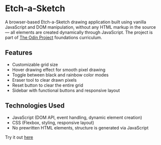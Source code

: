 # Etch-a-Sketch

A browser-based Etch-a-Sketch drawing application built using vanilla JavaScript and DOM manipulation, without any HTML markup in the source — all elements are created dynamically through JavaScript. The project is part of [The Odin Project](https://www.theodinproject.com/) foundations curriculum.

## Features

- Customizable grid size
- Hover drawing effect for smooth pixel drawing  
- Toggle between black and rainbow color modes
- Eraser tool to clear drawn pixels
- Reset button to clear the entire grid
- Sidebar with functional buttons and responsive layout

## Technologies Used

- JavaScript (DOM API, event handling, dynamic element creation)
- CSS (Flexbox, styling, responsive layout)
- No prewritten HTML elements, structure is generated via JavaScript

Try it out [here](https://yamen-m.github.io/Etch-a-Sketch/)

